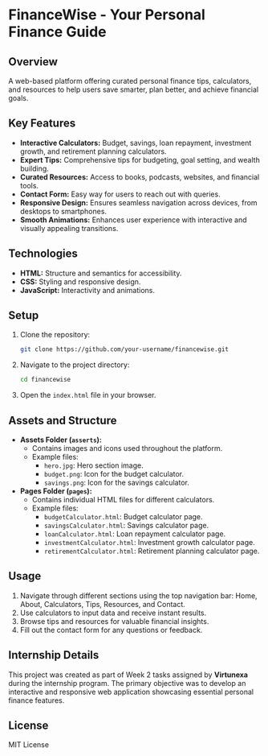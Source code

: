 # FinanceWise - Your Personal Finance Guide

## Overview

A web-based platform offering curated personal finance tips, calculators, and resources to help users save smarter, plan better, and achieve financial goals.

## Key Features

- **Interactive Calculators:** Budget, savings, loan repayment, investment growth, and retirement planning calculators.
- **Expert Tips:** Comprehensive tips for budgeting, goal setting, and wealth building.
- **Curated Resources:** Access to books, podcasts, websites, and financial tools.
- **Contact Form:** Easy way for users to reach out with queries.
- **Responsive Design:** Ensures seamless navigation across devices, from desktops to smartphones.
- **Smooth Animations:** Enhances user experience with interactive and visually appealing transitions.

## Technologies

- **HTML:** Structure and semantics for accessibility.
- **CSS:** Styling and responsive design.
- **JavaScript:** Interactivity and animations.

## Setup

1. Clone the repository:
   ```bash
   git clone https://github.com/your-username/financewise.git
   ```
2. Navigate to the project directory:
   ```bash
   cd financewise
   ```
3. Open the `index.html` file in your browser.

## Assets and Structure

- **Assets Folder (****`asserts`****):**
  - Contains images and icons used throughout the platform.
  - Example files:
    - `hero.jpg`: Hero section image.
    - `budget.png`: Icon for the budget calculator.
    - `savings.png`: Icon for the savings calculator.
- **Pages Folder (****`pages`****):**
  - Contains individual HTML files for different calculators.
  - Example files:
    - `budgetCalculator.html`: Budget calculator page.
    - `savingsCalculator.html`: Savings calculator page.
    - `loanCalculator.html`: Loan repayment calculator page.
    - `investmentCalculator.html`: Investment growth calculator page.
    - `retirementCalculator.html`: Retirement planning calculator page.

## Usage

1. Navigate through different sections using the top navigation bar: Home, About, Calculators, Tips, Resources, and Contact.
2. Use calculators to input data and receive instant results.
3. Browse tips and resources for valuable financial insights.
4. Fill out the contact form for any questions or feedback.

## Internship Details

This project was created as part of Week 2 tasks assigned by **Virtunexa** during the internship program. The primary objective was to develop an interactive and responsive web application showcasing essential personal finance features.

## License

MIT License

